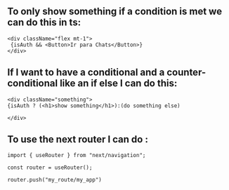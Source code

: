 ## To only show something if a condition is met we can do this in ts:


```
<div className="flex mt-1">
 {isAuth && <Button>Ir para Chats</Button>}
</div>
```

## If I want to have a conditional and a counter-conditional like an if else I can do this:

```
<div className="something">
{isAuth ? (<h1>show something</h1>):(do something else)

</div>
```

## To use the next router I can do :

```
import { useRouter } from "next/navigation";

const router = useRouter();

router.push("my_route/my_app")

```
